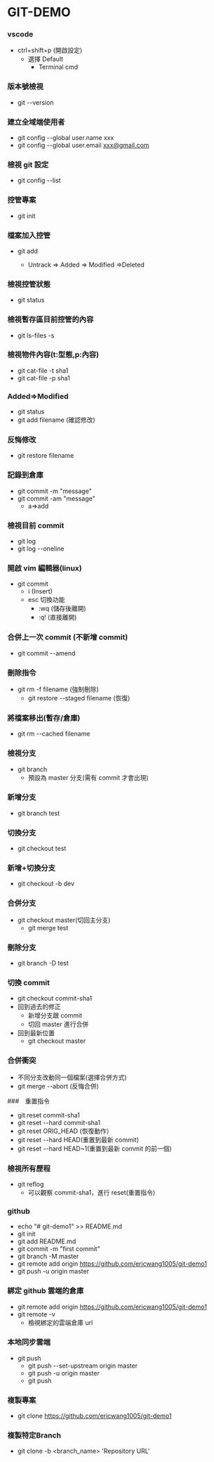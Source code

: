 # GIT-DEMO

### vscode

- ctrl+shift+p (開啟設定)
  - 選擇 Default
    - Terminal cmd

### 版本號檢視

- git --version

### 建立全域端使用者

- git config --global user.name xxx
- git config --global user.email xxx@gmail.com

### 檢視 git 設定

- git config --list

### 控管專案

- git init

### 檔案加入控管

- git add <filename>
  - Untrack => Added => Modified =>Deleted

### 檢視控管狀態

- git status

### 檢視暫存區目前控管的內容　

- git ls-files -s

### 檢視物件內容(t:型態,p:內容)

- git cat-file -t sha1
- git cat-file -p sha1

### Added=>Modified

- git status
- git add filename (確認修改)

### 反悔修改

- git restore filename

### 記錄到倉庫

- git commit -m "message"
- git commit -am "message"
  - a=>add

### 檢視目前 commit

- git log
- git log --oneline

### 開啟 vim 編輯器(linux)

- git commit
  - i (Insert)
  - esc 切換功能
    - :wq (儲存後離開)
    - :q! (直接離開)

### 合併上一次 commit (不新增 commit)

- git commit --amend

### 刪除指令

- git rm -f filename (強制刪除)
  - git restore --staged filename (恢復)

### 將檔案移出(暫存/倉庫)

- git rm --cached filename

### 檢視分支

- git branch
  - 預設為 master 分支(需有 commit 才會出現)

### 新增分支

- git branch test

### 切換分支

- git checkout test

### 新增+切換分支

- git checkout -b dev

### 合併分支

- git checkout master(切回主分支)
  - git merge test

### 刪除分支

- git branch -D test

### 切換 commit

- git checkout commit-sha1
- 回到過去的修正
  - 新增分支跟 commit
  - 切回 master 進行合併
- 回到最新位置
  - git checkout master

### 合併衝突

- 不同分支改動同一個檔案(選擇合併方式)
- git merge --abort (反悔合併)

###　重置指令

- git reset commit-sha1
- git reset --hard commit-sha1
- git reset ORIG_HEAD (恢復動作）
- git reset --hard HEAD(重置到最新 commit)
- git reset --hard HEAD~1(重置到最新 commit 的前一個)

### 檢視所有歷程

- git reflog
  - 可以觀察 commit-sha1，進行 reset(重置指令)

### github

- echo "# git-demo1" >> README.md
- git init
- git add README.md
- git commit -m "first commit"
- git branch -M master
- git remote add origin https://github.com/ericwang1005/git-demo1
- git push -u origin master

### 綁定 github 雲端的倉庫

- git remote add origin https://github.com/ericwang1005/git-demo1
- git remote -v
  - 檢視綁定的雲端倉庫 url

### 本地同步雲端

- git push
  - git push --set-upstream origin master
  - git push -u origin master
  - git push

### 複製專案

- git clone https://github.com/ericwang1005/git-demo1

### 複製特定Branch

- git clone -b <branch_name> 'Repository URL'
